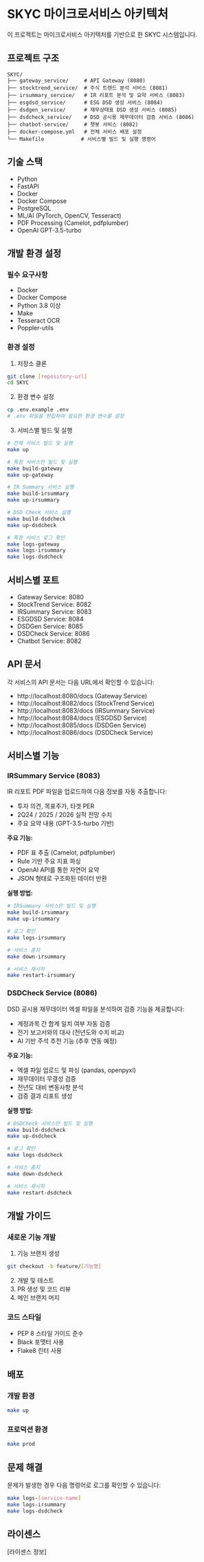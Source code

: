 # SKYC 마이크로서비스 아키텍처

이 프로젝트는 마이크로서비스 아키텍처를 기반으로 한 SKYC 시스템입니다.

## 프로젝트 구조

```
SKYC/
├── gateway_service/     # API Gateway (8080)
├── stocktrend_service/  # 주식 트렌드 분석 서비스 (8081)
├── irsummary_service/   # IR 리포트 분석 및 요약 서비스 (8083)
├── esgdsd_service/      # ESG DSD 생성 서비스 (8084)
├── dsdgen_service/      # 재무상태표 DSD 생성 서비스 (8085)
├── dsdcheck_service/    # DSD 공시용 재무데이터 검증 서비스 (8086)
├── chatbot-service/     # 챗봇 서비스 (8082)
├── docker-compose.yml   # 전체 서비스 배포 설정
└── Makefile            # 서비스별 빌드 및 실행 명령어
```

## 기술 스택

- Python
- FastAPI
- Docker
- Docker Compose
- PostgreSQL
- ML/AI (PyTorch, OpenCV, Tesseract)
- PDF Processing (Camelot, pdfplumber)
- OpenAI GPT-3.5-turbo

## 개발 환경 설정

### 필수 요구사항

- Docker
- Docker Compose
- Python 3.8 이상
- Make
- Tesseract OCR
- Poppler-utils

### 환경 설정

1. 저장소 클론
```bash
git clone [repository-url]
cd SKYC
```

2. 환경 변수 설정
```bash
cp .env.example .env
# .env 파일을 편집하여 필요한 환경 변수를 설정
```

3. 서비스별 빌드 및 실행
```bash
# 전체 서비스 빌드 및 실행
make up

# 특정 서비스만 빌드 및 실행
make build-gateway
make up-gateway

# IR Summary 서비스 실행
make build-irsummary
make up-irsummary

# DSD Check 서비스 실행
make build-dsdcheck
make up-dsdcheck

# 특정 서비스 로그 확인
make logs-gateway
make logs-irsummary
make logs-dsdcheck
```

## 서비스별 포트

- Gateway Service: 8080
- StockTrend Service: 8082
- IRSummary Service: 8083
- ESGDSD Service: 8084
- DSDGen Service: 8085
- DSDCheck Service: 8086
- Chatbot Service: 8082

## API 문서

각 서비스의 API 문서는 다음 URL에서 확인할 수 있습니다:
- http://localhost:8080/docs (Gateway Service)
- http://localhost:8082/docs (StockTrend Service)
- http://localhost:8083/docs (IRSummary Service)
- http://localhost:8084/docs (ESGDSD Service)
- http://localhost:8085/docs (DSDGen Service)
- http://localhost:8086/docs (DSDCheck Service)

## 서비스별 기능

### IRSummary Service (8083)
IR 리포트 PDF 파일을 업로드하여 다음 정보를 자동 추출합니다:
- 투자 의견, 목표주가, 타겟 PER
- 2Q24 / 2025 / 2026 실적 전망 수치
- 주요 요약 내용 (GPT-3.5-turbo 기반)

**주요 기능:**
- PDF 표 추출 (Camelot, pdfplumber)
- Rule 기반 주요 지표 파싱
- OpenAI API를 통한 자연어 요약
- JSON 형태로 구조화된 데이터 반환

**실행 방법:**
```bash
# IRSummary 서비스만 빌드 및 실행
make build-irsummary
make up-irsummary

# 로그 확인
make logs-irsummary

# 서비스 중지
make down-irsummary

# 서비스 재시작
make restart-irsummary
```

### DSDCheck Service (8086)
DSD 공시용 재무데이터 엑셀 파일을 분석하여 검증 기능을 제공합니다:
- 계정과목 간 합계 일치 여부 자동 검증
- 전기 보고서와의 대사 (전년도와 수치 비교)
- AI 기반 주석 추천 기능 (추후 연동 예정)

**주요 기능:**
- 엑셀 파일 업로드 및 파싱 (pandas, openpyxl)
- 재무데이터 무결성 검증
- 전년도 대비 변동사항 분석
- 검증 결과 리포트 생성

**실행 방법:**
```bash
# DSDCheck 서비스만 빌드 및 실행
make build-dsdcheck
make up-dsdcheck

# 로그 확인
make logs-dsdcheck

# 서비스 중지
make down-dsdcheck

# 서비스 재시작
make restart-dsdcheck
```

## 개발 가이드

### 새로운 기능 개발

1. 기능 브랜치 생성
```bash
git checkout -b feature/[기능명]
```

2. 개발 및 테스트
3. PR 생성 및 코드 리뷰
4. 메인 브랜치 머지

### 코드 스타일

- PEP 8 스타일 가이드 준수
- Black 포맷터 사용
- Flake8 린터 사용

## 배포

### 개발 환경

```bash
make up
```

### 프로덕션 환경

```bash
make prod
```

## 문제 해결

문제가 발생한 경우 다음 명령어로 로그를 확인할 수 있습니다:

```bash
make logs-[service-name]
make logs-irsummary
make logs-dsdcheck
```

## 라이센스

[라이센스 정보] 